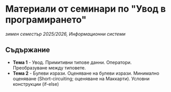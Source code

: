 # Материали от семинари по "Увод в програмирането"
*зимен семестър 2025/2026, Информационни системи*

## Съдържание
- **Тема 1** - Увод. Примитивни типове данни. Оператори. Преобразуване между типовете.
- **Тема 2** - Булеви изрази. Оценяване на булеви изрази. Минимално оценяване (Short-circuiting; оценяване на Маккарти). Условни конструкции (if-else)
